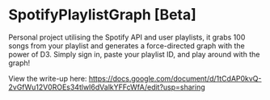 # SpotifyPlaylistGraph [Beta]
Personal project utilising the Spotify API and user playlists, it grabs 100 songs from your playlist and generates a force-directed graph with the power of D3. Simply sign in, paste your playlist ID, and play around with the graph!

View the write-up here:
https://docs.google.com/document/d/1tCdAP0kvQ-2vGfWu12V0ROEs34tlwI6dValkYFFcWfA/edit?usp=sharing